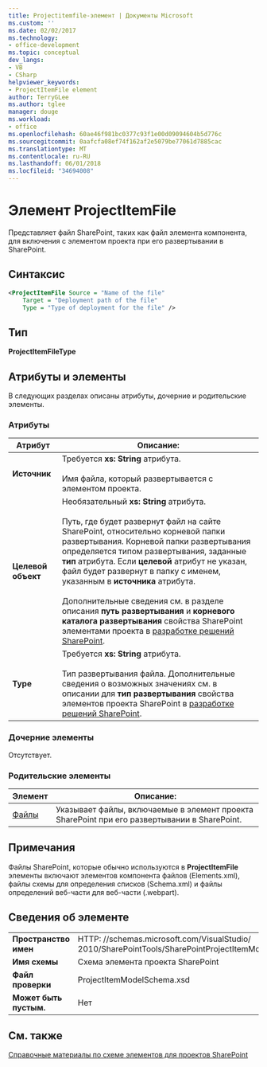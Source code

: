 ```yaml
---
title: Projectitemfile-элемент | Документы Microsoft
ms.custom: ''
ms.date: 02/02/2017
ms.technology:
- office-development
ms.topic: conceptual
dev_langs:
- VB
- CSharp
helpviewer_keywords:
- ProjectItemFile element
author: TerryGLee
ms.author: tglee
manager: douge
ms.workload:
- office
ms.openlocfilehash: 60ae46f981bc0377c93f1e00d09094604b5d776c
ms.sourcegitcommit: 0aafcfa08ef74f162af2e5079be77061d7885cac
ms.translationtype: MT
ms.contentlocale: ru-RU
ms.lasthandoff: 06/01/2018
ms.locfileid: "34694008"
---
```

# <a name="projectitemfile-element"></a>Элемент ProjectItemFile
  Представляет файл SharePoint, таких как файл элемента компонента, для включения с элементом проекта при его развертывании в SharePoint.  
  
## <a name="syntax"></a>Синтаксис  
  
```xml  
<ProjectItemFile Source = "Name of the file"  
    Target = "Deployment path of the file"  
    Type = "Type of deployment for the file" />  
```  
  
## <a name="type"></a>Тип  
 **ProjectItemFileType**  
  
## <a name="attributes-and-elements"></a>Атрибуты и элементы  
 В следующих разделах описаны атрибуты, дочерние и родительские элементы.  
  
### <a name="attributes"></a>Атрибуты  
  
|Атрибут|Описание:|  
|---------------|-----------------|  
|**Источник**|Требуется **xs: String** атрибута.<br /><br /> Имя файла, который развертывается с элементом проекта.|  
|**Целевой объект**|Необязательный **xs: String** атрибута.<br /><br /> Путь, где будет развернут файл на сайте SharePoint, относительно корневой папки развертывания. Корневой папки развертывания определяется типом развертывания, заданные **тип** атрибута. Если **целевой** атрибут не указан, файл будет развернут в папку с именем, указанным в **источника** атрибута.<br /><br /> Дополнительные сведения см. в разделе описания **путь развертывания** и **корневого каталога развертывания** свойства SharePoint элементами проекта в [разработке решений SharePoint](../sharepoint/developing-sharepoint-solutions.md).|  
|**Type**|Требуется **xs: String** атрибута.<br /><br /> Тип развертывания файла. Дополнительные сведения о возможных значениях см. в описании для **тип развертывания** свойства элементов проекта SharePoint в [разработке решений SharePoint](../sharepoint/developing-sharepoint-solutions.md).|  
  
### <a name="child-elements"></a>Дочерние элементы  
 Отсутствует.  
  
### <a name="parent-elements"></a>Родительские элементы  
  
|Элемент|Описание:|  
|-------------|-----------------|  
|[Файлы](../sharepoint/files-element.md)|Указывает файлы, включаемые в элемент проекта SharePoint при его развертывании в SharePoint.|  
  
## <a name="remarks"></a>Примечания  
 Файлы SharePoint, которые обычно используются в **ProjectItemFile** элементы включают элементов компонента файлов (Elements.xml), файлы схемы для определения списков (Schema.xml) и файлы определений веб-части для веб-части (.webpart).  
  
## <a name="element-information"></a>Сведения об элементе  
  
|||  
|-|-|  
|**Пространство имен**|HTTP<nolink>: //schemas.microsoft.com/VisualStudio/<br>2010/SharePointTools/SharePointProjectItemModel|  
|**Имя схемы**|Схема элемента проекта SharePoint|  
|**Файл проверки**|ProjectItemModelSchema.xsd|  
|**Может быть пустым.**|Нет|  
  
## <a name="see-also"></a>См. также  
 [Справочные материалы по схеме элементов для проектов SharePoint](../sharepoint/sharepoint-project-item-schema-reference.md)  
  
  